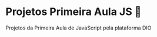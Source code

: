 # Projetos Primeira Aula JS :notebook:

Projetos da Primeira Aula de JavaScript pela plataforma DIO
